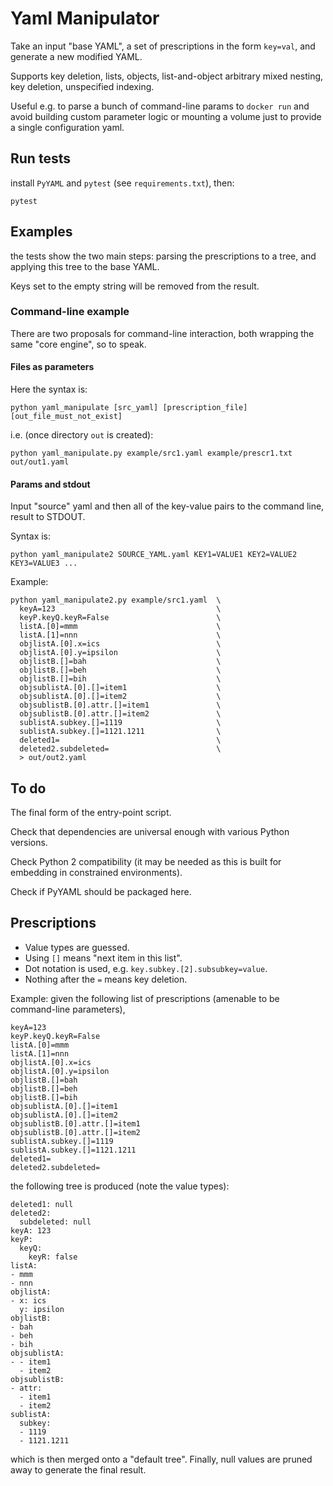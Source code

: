 # Yaml Manipulator

Take an input "base YAML", a set of prescriptions in the form `key=val`,
and generate a new modified YAML.

Supports key deletion, lists, objects, list-and-object arbitrary mixed nesting,
key deletion, unspecified indexing.

Useful e.g. to parse a bunch of command-line params to `docker run` and avoid
building custom parameter logic or mounting a volume just to provide a single
configuration yaml.

## Run tests

install `PyYAML` and `pytest` (see `requirements.txt`), then:
```
pytest
```

## Examples

the tests show the two main steps: parsing the prescriptions to a tree,
and applying this tree to the base YAML.

Keys set to the empty string will be removed from the result.

### Command-line example

There are two proposals for command-line interaction,
both wrapping the same "core engine", so to speak.

#### Files as parameters

Here the syntax is:
```
python yaml_manipulate [src_yaml] [prescription_file] [out_file_must_not_exist]
```

i.e. (once directory `out` is created):
```
python yaml_manipulate.py example/src1.yaml example/prescr1.txt out/out1.yaml
```

#### Params and stdout

Input "source" yaml and then all of the key-value pairs to the command line,
result to STDOUT.

Syntax is:
```
python yaml_manipulate2 SOURCE_YAML.yaml KEY1=VALUE1 KEY2=VALUE2 KEY3=VALUE3 ...
```

Example:
```
python yaml_manipulate2.py example/src1.yaml  \
  keyA=123                                    \
  keyP.keyQ.keyR=False                        \
  listA.[0]=mmm                               \
  listA.[1]=nnn                               \
  objlistA.[0].x=ics                          \
  objlistA.[0].y=ipsilon                      \
  objlistB.[]=bah                             \
  objlistB.[]=beh                             \
  objlistB.[]=bih                             \
  objsublistA.[0].[]=item1                    \
  objsublistA.[0].[]=item2                    \
  objsublistB.[0].attr.[]=item1               \
  objsublistB.[0].attr.[]=item2               \
  sublistA.subkey.[]=1119                     \
  sublistA.subkey.[]=1121.1211                \
  deleted1=                                   \
  deleted2.subdeleted=                        \
  > out/out2.yaml
```

## To do

The final form of the entry-point script.

Check that dependencies are universal enough with various Python versions.

Check Python 2 compatibility (it may be needed as this is built for embedding in constrained environments).

Check if PyYAML should be packaged here.

## Prescriptions

- Value types are guessed.
- Using `[]` means "next item in this list".
- Dot notation is used, e.g. `key.subkey.[2].subsubkey=value`.
- Nothing after the `=` means key deletion.

Example: given the following list of prescriptions (amenable to be command-line parameters),
```
keyA=123
keyP.keyQ.keyR=False
listA.[0]=mmm
listA.[1]=nnn
objlistA.[0].x=ics
objlistA.[0].y=ipsilon
objlistB.[]=bah
objlistB.[]=beh
objlistB.[]=bih
objsublistA.[0].[]=item1
objsublistA.[0].[]=item2
objsublistB.[0].attr.[]=item1
objsublistB.[0].attr.[]=item2
sublistA.subkey.[]=1119
sublistA.subkey.[]=1121.1211
deleted1=
deleted2.subdeleted=
```

the following tree is produced (note the value types):
```
deleted1: null
deleted2:
  subdeleted: null
keyA: 123
keyP:
  keyQ:
    keyR: false
listA:
- mmm
- nnn
objlistA:
- x: ics
  y: ipsilon
objlistB:
- bah
- beh
- bih
objsublistA:
- - item1
  - item2
objsublistB:
- attr:
  - item1
  - item2
sublistA:
  subkey:
  - 1119
  - 1121.1211
```

which is then merged onto a "default tree". Finally, null values are pruned away to generate the final result.
